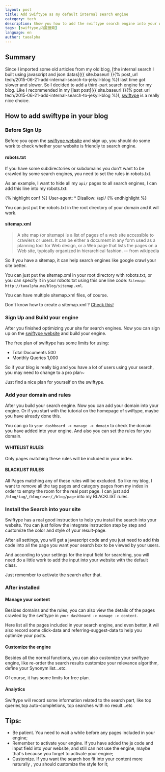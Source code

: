 ```yaml
---
layout: post
title: Add Swiftype as my default internal search engine
category: tech
description: Show you how to add the swiftype search engine into your website.
tags: [swiftype,内置搜索]
language: en
author: taoalpha
---
```


## Summary

Since I imported some old articles from my old blog, [the internal search I built using javascript and json datas]({{ site.baseurl }}{% post_url  tech/2015-06-21-add-internal-search-to-jekyll-blog %}) last time got slower and slower. So I decided to add a third-part search engine for my blog. Like I recommended in my [last post]({{ site.baseurl }}{% post_url  tech/2015-06-21-add-internal-search-to-jekyll-blog %}), [swiftype](https://swiftype.com) is a really nice choice.

## How to add swiftype in your blog

### Before Sign Up

Before you open the [swiftype website](https://swiftype.com) and sign up, you should do some work to check whether your website is friendly to search engine.

#### robots.txt

If you have some subdirectories or subdomains you don't want to be crawled by some search engines, you need to set the rules in robots.txt.

As an example, I want to hide all my `api/` pages to all search engines, I can add this line into my robots.txt:

{% highlight conf %}
User-agent: *
Disallow: /api/
{% endhighlight %}

You can just put the robots.txt in the root directory of your domain and it will work.

#### sitemap.xml

> A site map (or sitemap) is a list of pages of a web site accessible to crawlers or users. It can be either a document in any form used as a planning tool for Web design, or a Web page that lists the pages on a Web site, typically organized in hierarchical fashion. -- from wikipedia

So if you have a sitemap, it can help search engines like google crawl your site better.

You can just put the sitemap.xml in your root directory with robots.txt, or you can specify it in your robots.txt using this one line code: `Sitemap: http://taoalpha.me/blog/sitemap.xml`.

You can have multiple sitemap.xml files, of course.

Don't know how to create a sitemap.xml ? [Check this!](https://www.xml-sitemaps.com)

### Sign Up and Build your engine

After you finished optimizing your site for search engines. Now you can sign up on the [swiftype website](https://swiftype.com) and build your engine.

The free plan of swiftype has some limits for using:

- Total Documents	500
- Monthly Queries	1,000

So if your blog is really big and you have a lot of users using your search, you may need to change to a pro plan~

Just find a nice plan for yourself on the swiftype.

### Add your domain and rules

After you build your search engine. Now you can add your domain into your engine. Or if you start with the tutorial on the homepage of swiftype, maybe you have already done this.

You can go to `your dashboard -> manage -> domain` to check the domain you have added into your engine. And also you can set the rules for you domain.

#### WHITELIST RULES

Only pages matching these rules will be included in your index.

#### BLACKLIST RULES

All Pages matching any of these rules will be excluded. So like my blog, I want to remove all the tag pages and category pages from my index in order to empty the room for the real post page. I can just add `/blog/tag/`,`/blog/user/`,`/blog/page` into my BLACKLIST rules.

### Install the Search into your site

Swiftype has a real good instruction to help you install the search into your website. You can just follow the integrate instruction step by step and customize the color and style of your result-page.

After all settings, you will get a javascript code and you just need to add this code into all the page you want  your search box to be viewed by your users.

And according to your settings for the input field for searching, you will need do a little work to add the input into your website with the default class.

Just remember to activate the search after that.

### After installed

#### Manage your content

Besides domains and the rules, you can also view the details of the pages crawled by the swiftype in `your dashboard -> manage -> content`.

Here list all the pages included in your search engine, and even better, it will also record some click-data and referring-suggest-data to help you optimize your posts.

#### Customize the engine

Besides all the normal functions, you can also customize your swiftype engine, like re-order the search results customize your relevance algorithm, define your Synonym list...etc.

Of course, it has some limits for free plan.

#### Analytics

Swiftype will record some information related to the search part, like top queries,top auto-completions, top searches with no result...etc

## Tips:

- Be patient. You need to wait a while before any pages included in your engine;
- Remember to activate your engine. If you have added the js code and input field into your website, and still can not use the engine, maybe that's because you forget to activate your engine;
- Customize. If you want the search box fit into your content more naturally , you should customize the style for it;

